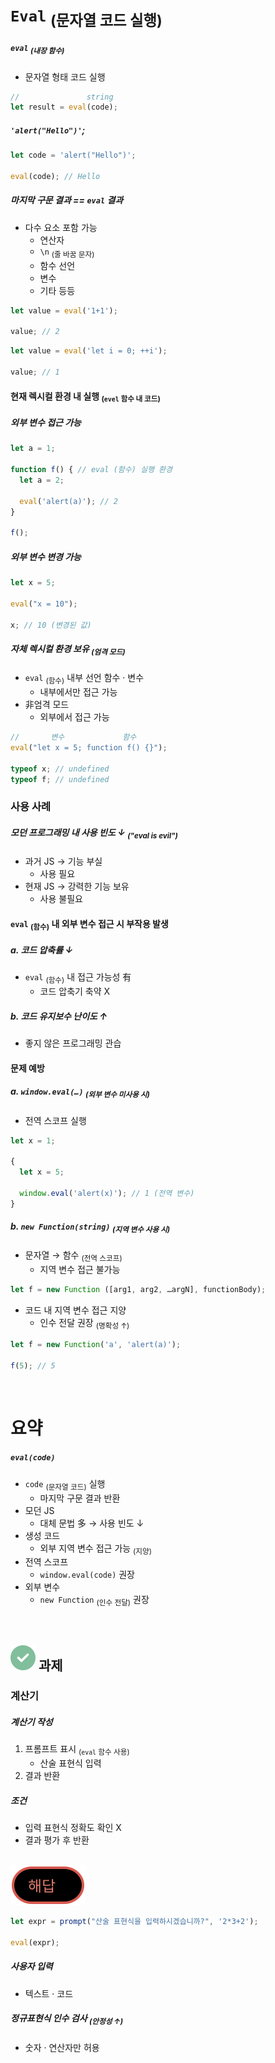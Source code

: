 `Eval` <sub>(문자열 코드 실행)</sub>
====

##### `eval` <sub>(내장 함수)</sub>
- 문자열 형태 코드 실행
```javascript
//               string
let result = eval(code);
```

##### `'alert("Hello")'`;
```javascript
let code = 'alert("Hello")';

eval(code); // Hello
```

##### 마지막 구문 결과 == `eval` 결과
- 다수 요소 포함 가능
  - 연산자
  - `\n` <sub>(줄 바꿈 문자)</sub>
  - 함수 선언
  - 변수
  - 기타 등등
```javascript
let value = eval('1+1');

value; // 2
```
```javascript
let value = eval('let i = 0; ++i');

value; // 1
```

#### 현재 렉시컬 환경 내 실행 <sub>(`evel` 함수 내 코드)</sub>

##### 외부 변수 접근 가능
```javascript
let a = 1;

function f() { // eval (함수) 실행 환경
  let a = 2;

  eval('alert(a)'); // 2
}

f();
```

##### 외부 변수 변경 가능
```javascript
let x = 5;

eval("x = 10");

x; // 10 (변경된 값)
```

##### 자체 렉시컬 환경 보유 <sub>(엄격 모드)</sub>
- `eval` <sub>(함수)</sub> 내부 선언 함수 · 변수
  - 내부에서만 접근 가능
- 非엄격 모드
  - 외부에서 접근 가능
```javascript
//       변수             함수
eval("let x = 5; function f() {}");

typeof x; // undefined
typeof f; // undefined
```

### 사용 사례

##### 모던 프로그래밍 내 사용 빈도 ↓ <sub>(_"eval is evil"_)</sub>
- 과거 JS → 기능 부실
  - 사용 필요
- 현재 JS → 강력한 기능 보유
  - 사용 불필요

#### `eval` <sub>(함수)</sub> 내 외부 변수 접근 시 부작용 발생

##### a. 코드 압축률 ↓
- `eval` <sub>(함수)</sub> 내 접근 가능성 有
  - 코드 압축기 축약 X

##### b. 코드 유지보수 난이도 ↑
- 좋지 않은 프로그래밍 관습

#### 문제 예방

##### a. `window.eval(…)` <sub>(외부 변수 미사용 시)</sub>
- 전역 스코프 실행
```javascript
let x = 1;

{
  let x = 5;

  window.eval('alert(x)'); // 1 (전역 변수)
}
```

##### b. `new Function(string)` <sub>(지역 변수 사용 시)</sub>
- 문자열 → 함수 <sub>(전역 스코프)</sub>
  - 지역 변수 접근 불가능
```javascript
let f = new Function ([arg1, arg2, …argN], functionBody);
```
- 코드 내 지역 변수 접근 지양
  - 인수 전달 권장 <sub>(명확성 ↑)</sub>
```javascript
let f = new Function('a', 'alert(a)');

f(5); // 5
```

<br />

요약
====

##### `eval(code)`
- `code` <sub>(문자열 코드)</sub> 실행
  - 마지막 구문 결과 반환
- 모던 JS
  - 대체 문법 多 → 사용 빈도 ↓
- 생성 코드
  - 외부 지역 변수 접근 가능 <sub>(지양)</sub>
- 전역 스코프
  - `window.eval(code)` 권장
- 외부 변수
  - `new Function` <sub>(인수 전달)</sub> 권장

<br />

## <img src="../../images/commons/icons/circle-check-solid.svg" /> 과제

### 계산기

##### 계산기 작성
1. 프롬프트 표시 <sub>(`eval` 함수 사용)</sub>
   - 산술 표현식 입력
2. 결과 반환

##### 조건
- 입력 표현식 정확도 확인 X
- 결과 평가 후 반환

<br />

<img src="../../images/commons/icons/circle-answer.svg" />

```javascript
let expr = prompt("산술 표현식을 입력하시겠습니까?", '2*3+2');

eval(expr);
```

##### 사용자 입력
- 텍스트 · 코드

##### 정규표현식 인수 검사 <sub>(안정성 ↑)</sub>
- 숫자 · 연산자만 허용
